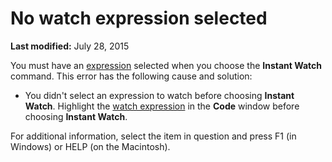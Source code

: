 
# No watch expression selected

 **Last modified:** July 28, 2015

You must have an  [expression](b8bdf64f-5920-1ae9-16d0-b26d09524a30.md) selected when you choose the **Instant Watch** command. This error has the following cause and solution:




- You didn't select an expression to watch before choosing  **Instant Watch**. Highlight the  [watch expression](b8bdf64f-5920-1ae9-16d0-b26d09524a30.md) in the **Code** window before choosing **Instant Watch**.
    

For additional information, select the item in question and press F1 (in Windows) or HELP (on the Macintosh).
